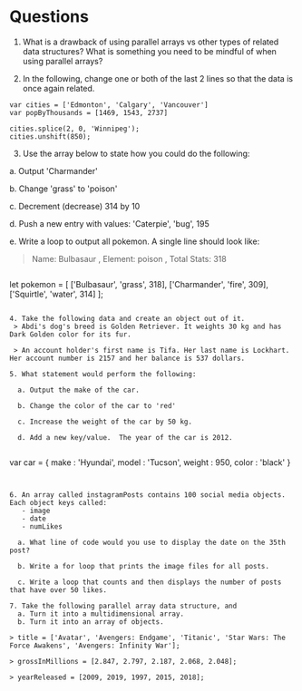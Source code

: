 # Questions

1. What is a drawback of using parallel arrays vs other types of related data structures? What is something you need to be mindful of when using parallel arrays?

2. In the following, change one or both of the last 2 lines so that the data is once again related.
```
var cities = ['Edmonton', 'Calgary', 'Vancouver']
var popByThousands = [1469, 1543, 2737]

cities.splice(2, 0, 'Winnipeg');
cities.unshift(850);
```

3. Use the array below to state how you could do the following:

 a. Output 'Charmander'

 b. Change 'grass' to 'poison'

 c. Decrement (decrease) 314 by 10

 d. Push a new entry with values: 'Caterpie', 'bug', 195

 e. Write a loop to output all pokemon. A single line should look like:  
   > Name: Bulbasaur , Element: poison , Total Stats: 318

>```
let pokemon = [ ['Bulbasaur', 'grass', 318], ['Charmander', 'fire', 309], ['Squirtle', 'water', 314] ];
```

4. Take the following data and create an object out of it.
 > Abdi's dog's breed is Golden Retriever. It weights 30 kg and has Dark Golden color for its fur.

 > An account holder's first name is Tifa. Her last name is Lockhart. Her account number is 2157 and her balance is 537 dollars.

5. What statement would perform the following:

  a. Output the make of the car.
  
  b. Change the color of the car to 'red'

  c. Increase the weight of the car by 50 kg.

  d. Add a new key/value.  The year of the car is 2012.


```
var car = {
  make : 'Hyundai',
  model : 'Tucson',
  weight : 950,
  color : 'black'
}
```


6. An array called instagramPosts contains 100 social media objects. Each object keys called:
   - image
   - date
   - numLikes

  a. What line of code would you use to display the date on the 35th post?

  b. Write a for loop that prints the image files for all posts.

  c. Write a loop that counts and then displays the number of posts that have over 50 likes.

7. Take the following parallel array data structure, and
  a. Turn it into a multidimensional array.
  b. Turn it into an array of objects.

> title = ['Avatar', 'Avengers: Endgame', 'Titanic', 'Star Wars: The Force Awakens', 'Avengers: Infinity War'];

> grossInMillions = [2.847, 2.797, 2.187, 2.068, 2.048];

> yearReleased = [2009, 2019, 1997, 2015, 2018];
